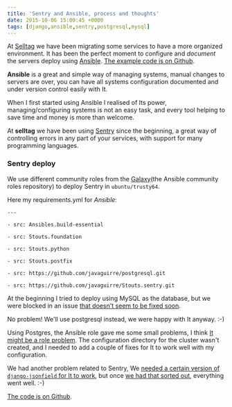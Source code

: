 ```yaml
---
title: 'Sentry and Ansible, process and thoughts'
date: 2015-10-06 15:00:45 +0000
tags: [django,ansible,sentry,postgresql,mysql]
---
```

At [Selltag][selltag] we have been migrating some services to have a more organized environment. It has been the perfect moment to configure and *document* the servers deploy using [Ansible][ansible]. [The example code is on Github][gh_repo].

**Ansible** is a great and simple way of managing systems, manual changes to servers are over, you can have all systems configuration documented and under version control easily with It.

When I first started using Ansible I realised of Its power, managing/configuring systems is not an easy task, and every tool helping to save time and money is more than welcome.

At **selltag** we have been using [Sentry][sentry] since the beginning, a great way of controlling errors in any part of your services, with support for many programming languages.

### Sentry deploy

We use different community roles from the [Galaxy][ansible-galaxy](the Ansible community roles repository) to deploy Sentry in `ubuntu/trusty64`.

Here my requirements.yml for *Ansible*:

<pre><code class="language-yaml">---

- src: Ansibles.build-essential

- src: Stouts.foundation

- src: Stouts.python

- src: Stouts.postfix

- src: https://github.com/javaguirre/postgresql.git

- src: https://github.com/javaguirre/Stouts.sentry.git
</code></pre>

At the beginning I tried to deploy using MySQL as the database, but we were blocked in an issue [that doesn't seem to be fixed soon][issue_mysql].

No problem! We'll use postgresql instead, we were happy with It anyway. :-)

Using Postgres, the Ansible role gave me some small problems, I think [It might be a role problem][pr_postgres]. The configuration directory for the cluster wasn't created, and I needed to add a couple of fixes for It to work well with my configuration.

We had another problem related to Sentry, We [needed a certain version of `django-jsonfield` for It to work][issue_postgres], but once [we had that sorted out][fork_sentry_commit], everything went well. :-)

[The code is on Github][gh_repo].

[sentry]: https://getsentry.com/welcome/
[ansible]: http://www.ansible.com/
[selltag]: https://selltag.com
[issue_mysql]: https://github.com/getsentry/sentry/issues/1441
[issue_postgres]: https://github.com/getsentry/sentry/issues/1648
[fork_sentry_commit]: https://github.com/javaguirre/Stouts.sentry/commit/3f8d8ce4c3fea54330d08d4dc2fe51ee47e0223c
[pr_postgres]: https://github.com/ANXS/postgresql/pull/100
[ansible-galaxy]: https://galaxy.ansible.com/
[gh_repo]: https://github.com/javaguirre/sentry-ansible-postgres-example
